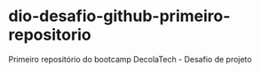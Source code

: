 # dio-desafio-github-primeiro-repositorio
Primeiro repositório do bootcamp DecolaTech - Desafio de projeto
